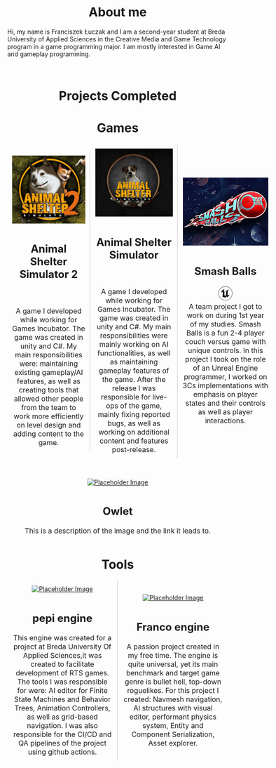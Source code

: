 
<head>
    <meta charset="UTF-8">
    <meta name="viewport" content="width=device-width, initial-scale=1.0">
    <title>Image Links with Descriptions</title>
    <style>
        .container-wrapper {
            display: flex;
            width: 100%;
            justify-content: space-between;
            align-items: center;
        }
        .container {
           display: flex;
            flex-direction: column;
            align-items: center;
            flex: 1;
            margin: 1px;
            padding: 10px;
        }  .container:not(:last-child) {
            border-right: 1px solid #ccc;
        }
        .description {
            margin-top: 10px;
            font-size: 16px;
            text-align: center;
        }
        .avatar{
              display: block;
                max-width:230px;
                max-height:155px;
                width: auto;
                height: auto;
        }
    </style>
</head>

<div>

<h1 style = "text-align: center"> About me </h1>

Hi, my name is Franciszek Łuczak and I am a second-year student at Breda University of Applied Sciences in the Creative Media and Game Technology program in a game programming major. I am mostly interested in Game AI and gameplay programming.
</div>

<div>
<br/>
<h1 style = "text-align: center"> Projects Completed </h1>

<h1 style = "text-align: center">Games</h1>

 <div class="container-wrapper">
        <div class="container">
            <a href="https://store.steampowered.com/app/2658510/Animal_Shelter_2/" target="_blank">
                <img src="Images/animal 2.png" alt="Placeholder Image" class="avatar"/>
            </a>
            <div class="description">
                <h2>Animal Shelter Simulator 2</h2>
                                <i class="fa-brands fa-unity" style = "font-size: 32px"></i>
                                <br/>
                A game I developed while working for Games Incubator. The game was created in unity and C#. My main responsibilities were: maintaining existing gameplay/AI features, as well as creating tools that allowed other people from the team to work more efficiently on level design and adding content to the game.
            </div>
        </div>
        <div class="container">
            <a href="https://store.steampowered.com/app/1239320/Animal_Shelter/" target="_blank">
                <img src="Images/Animal 1.png" alt="Placeholder Image" class="avatar"/>
            </a>
            <div class="description">
                <h2>Animal Shelter Simulator</h2>
                            <i class="fa-brands fa-unity" style = "font-size: 32px"></i>
                                <br/>
                A game I developed while working for Games Incubator. The game was created in unity and C#. My main responsibilities were mainly working on AI functionalities, as well as maintaining gameplay features of the game. After the release I was responsible for live-ops of the game, mainly fixing reported bugs, as well as working on additional content and features post-release.
            </div>
        </div>
        <div class="container">
            <a href="https://vittoriobellinello.itch.io/team-moth" target="_blank">
                <img src="Images/Smash balls.png" alt="Placeholder Image" class="avatar"/>
            </a>
            <div class="description">
                <h2>Smash Balls</h2>
                <svg xmlns="http://www.w3.org/2000/svg" width="2em" height="2em" viewBox="0 0 24 24"><path fill="currentColor" d="M12 0a12 12 0 1 0 12 12A12 12 0 0 0 12 0m0 23.52A11.52 11.52 0 1 1 23.52 12A11.52 11.52 0 0 1 12 23.52m7.13-9.791c-.206.997-1.126 3.557-4.06 4.942l-1.179-1.325l-1.988 2a7.34 7.34 0 0 1-5.804-2.978a3 3 0 0 0 .65.123c.326.006.678-.114.678-.66v-5.394a.89.89 0 0 0-1.116-.89c-.92.212-1.656 2.509-1.656 2.509a7.3 7.3 0 0 1 2.528-5.597a7.4 7.4 0 0 1 3.73-1.721c-1.006.573-1.57 1.507-1.57 2.29c0 1.262.76 1.109.984.923v7.28a1.2 1.2 0 0 0 .148.256a1.08 1.08 0 0 0 .88.445c.76 0 1.747-.868 1.747-.868V9.172c0-.6-.452-1.324-.905-1.572c0 0 .838-.149 1.484.346a6 6 0 0 1 .387-.425c1.508-1.48 2.929-1.902 4.112-2.112c0 0-2.151 1.69-2.151 3.96c0 1.687.043 5.801.043 5.801c.799.771 1.986-.342 3.059-1.441Z"/></svg>
                <br/>
                A team project I got to work on during 1st year of my studies. Smash Balls is a fun 2-4 player couch versus game with unique controls. In this project I took on the role of an Unreal Engine programmer, I worked on 3Cs implementations with emphasis on player states and their controls as well as player interactions.
            </div>
        </div>
    </div>

<br/>
<br/>
 <div class="container-wrapper">
        <div class="container">
            <a href="https://www.example.com" target="_blank">
                <img src="https://via.placeholder.com/150" alt="Placeholder Image" />
            </a>
            <div class="description">
                <h2>Owlet</h2>
                <i class="icon-cplusplus"></i> 
                This is a description of the image and the link it leads to.
            </div>
        </div>
</div>

<h1 style = "text-align: center">Tools</h1>

 <div class="container-wrapper">
        <div class="container">
            <a href="https://www.example.com" target="_blank">
                <img src="https://via.placeholder.com/150" alt="Placeholder Image" />
            </a>
            <div class="description">
                <h2>pepi engine</h2>
                This engine was created for a project at Breda University Of Applied Sciences,it was created to facilitate development of RTS games. The tools I was responsible for were: AI editor for Finite State Machines and Behavior Trees, Animation Controllers, as well as grid-based navigation. I was also responsible for the CI/CD and QA pipelines of the project using github actions.
            </div>
        </div>
        <div class="container">
            <a href="https://github.com/FLuczak/Franco-engine" target="_blank">
                <img src="https://via.placeholder.com/150" alt="Placeholder Image" />
            </a>
            <div class="description">
                <h2>Franco engine</h2>
                A passion project created in my free time. The engine is quite universal, yet its main benchmark and target game genre is bullet hell, top-down roguelikes. For this project I created: Navmesh navigation, AI structures with visual editor, performant physics system, Entity and Component Serialization, Asset explorer.
            </div>
        </div>
    </div>


</div>
